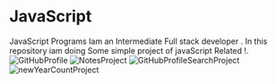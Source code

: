 # JavaScript
JavaScript Programs 
Iam an Intermediate Full stack developer .
In this repository iam doing Some simple project of javaScript Related !.![GitHubProfile](https://github.com/user-attachments/assets/e81a9ba3-c624-4a50-a734-f1d877c7c5b8)
![NotesProject](https://github.com/user-attachments/assets/b88a1dbe-512f-4d36-b66b-df443ffd3a27)
![GitHubProfileSearchProject](https://github.com/user-attachments/assets/64eea66d-1b5e-4cf0-8572-196259faa781)
![newYearCountProject](https://github.com/user-attachments/assets/5780e343-1821-48f1-b478-2d2aeeb9f459)


